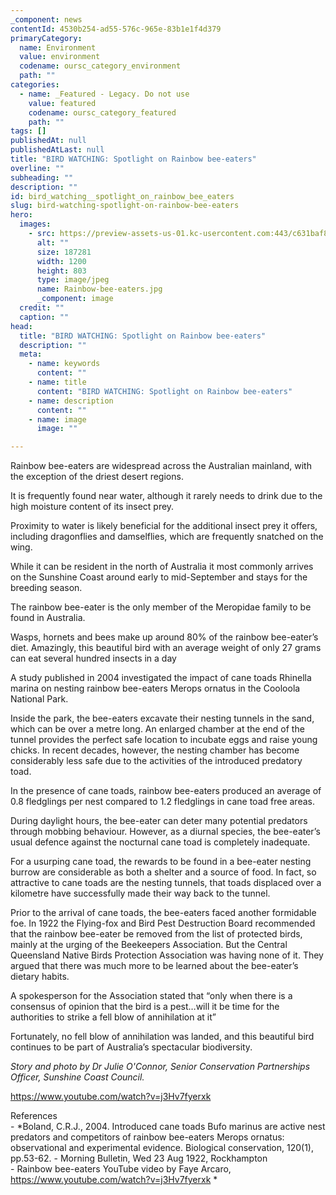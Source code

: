 ```yaml
---
_component: news
contentId: 4530b254-ad55-576c-965e-83b1e1f4d379
primaryCategory:
  name: Environment
  value: environment
  codename: oursc_category_environment
  path: ""
categories:
  - name: _Featured - Legacy. Do not use
    value: featured
    codename: oursc_category_featured
    path: ""
tags: []
publishedAt: null
publishedAtLast: null
title: "BIRD WATCHING: Spotlight on Rainbow bee-eaters"
overline: ""
subheading: ""
description: ""
id: bird_watching__spotlight_on_rainbow_bee_eaters
slug: bird-watching-spotlight-on-rainbow-bee-eaters
hero:
  images:
    - src: https://preview-assets-us-01.kc-usercontent.com:443/c631baf8-1b46-001f-580c-d0001b68b4a8/10599a67-d4ac-4d0d-bef2-289c960ed452/Rainbow-bee-eaters.jpg
      alt: ""
      size: 187281
      width: 1200
      height: 803
      type: image/jpeg
      name: Rainbow-bee-eaters.jpg
      _component: image
  credit: ""
  caption: ""
head:
  title: "BIRD WATCHING: Spotlight on Rainbow bee-eaters"
  description: ""
  meta:
    - name: keywords
      content: ""
    - name: title
      content: "BIRD WATCHING: Spotlight on Rainbow bee-eaters"
    - name: description
      content: ""
    - name: image
      image: ""

---
```

Rainbow bee-eaters are widespread across the Australian mainland, with the exception of the driest desert regions.

It is frequently found near water, although it rarely needs to drink due to the high moisture content of its insect prey.

Proximity to water is likely beneficial for the additional insect prey it offers, including dragonflies and damselflies, which are frequently snatched on the wing.

While it can be resident in the north of Australia it most commonly arrives on the Sunshine Coast around early to mid-September and stays for the breeding season.

The rainbow bee-eater is the only member of the Meropidae family to be found in Australia.

Wasps, hornets and bees make up around 80% of the rainbow bee-eater’s diet. Amazingly, this beautiful bird with an average weight of only 27 grams can eat several hundred insects in a day

A study published in 2004 investigated the impact of cane toads Rhinella marina on nesting rainbow bee-eaters Merops ornatus in the Cooloola National Park.

Inside the park, the bee-eaters excavate their nesting tunnels in the sand, which can be over a metre long. An enlarged chamber at the end of the tunnel provides the perfect safe location to incubate eggs and raise young chicks. In recent decades, however, the nesting chamber has become considerably less safe due to the activities of the introduced predatory toad.

In the presence of cane toads, rainbow bee-eaters produced an average of 0.8 fledglings per nest compared to 1.2 fledglings in cane toad free areas.

During daylight hours, the bee-eater can deter many potential predators through mobbing behaviour. However, as a diurnal species, the bee-eater’s usual defence against the nocturnal cane toad is completely inadequate.

For a usurping cane toad, the rewards to be found in a bee-eater nesting burrow are considerable as both a shelter and a source of food. In fact, so attractive to cane toads are the nesting tunnels, that toads displaced over a kilometre have successfully made their way back to the tunnel.

Prior to the arrival of cane toads, the bee-eaters faced another formidable foe. In 1922 the Flying-fox and Bird Pest Destruction Board recommended that the rainbow bee-eater be removed from the list of protected birds, mainly at the urging of the Beekeepers Association. But the Central Queensland Native Birds Protection Association was having none of it. They argued that there was much more to be learned about the bee-eater’s dietary habits.

A spokesperson for the Association stated that “only when there is a consensus of opinion that the bird is a pest…will it be time for the authorities to strike a fell blow of annihilation at it”

Fortunately, no fell blow of annihilation was landed, and this beautiful bird continues to be part of Australia’s spectacular biodiversity.

*Story and photo by Dr Julie O'Connor, Senior Conservation Partnerships Officer, Sunshine Coast Council.*

<https://www.youtube.com/watch?v=j3Hv7fyerxk>


References\
\- *Boland, C.R.J., 2004. Introduced cane toads Bufo marinus are active nest predators and competitors of rainbow bee-eaters Merops ornatus: observational and experimental evidence. Biological conservation, 120(1), pp.53-62. - Morning Bulletin, Wed 23 Aug 1922, Rockhampton\
\- Rainbow bee-eaters YouTube video by Faye Arcaro, <https://www.youtube.com/watch?v=j3Hv7fyerxk>
*
